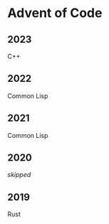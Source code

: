 # Advent of Code

## 2023

C++

## 2022

Common Lisp

## 2021

Common Lisp

## 2020

_skipped_

## 2019

Rust

